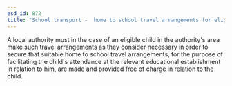 ```yaml
---
esd_id: 872
title: "School transport -  home to school travel arrangements for eligible children"
---
```


A local authority must in the case of an eligible child in the authority's area make such travel arrangements as they consider necessary in order to secure that suitable home to school travel arrangements, for the purpose of facilitating the child's attendance at the relevant educational establishment in relation to him, are made and provided free of charge in relation to the child.

